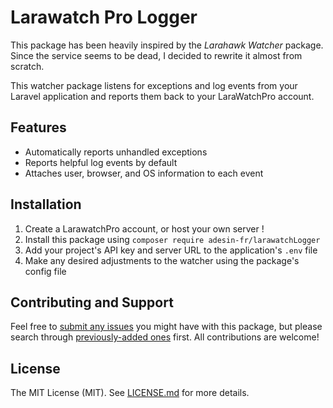 # Larawatch Pro Logger

This package has been heavily inspired by the _Larahawk Watcher_ package. Since the service seems to be dead, I decided to rewrite it almost from scratch.

This watcher package listens for exceptions and log events from your Laravel application and reports them back to your LaraWatchPro account.

## Features

- Automatically reports unhandled exceptions
- Reports helpful log events by default
- Attaches user, browser, and OS information to each event

## Installation

1. Create a LarawatchPro account, or host your own server ! 
2. Install this package using `composer require adesin-fr/larawatchLogger`
3. Add your project's API key and server URL to the application's `.env` file
4. Make any desired adjustments to the watcher using the package's config file

## Contributing and Support

Feel free to [submit any issues](https://github.com/adesin-fr/larawatchLogger/issues/new) you might have with this package, but please search through [previously-added ones](https://github.com/adesin-fr/larawatchLogger/issues) first. All contributions are welcome!

## License

The MIT License (MIT). See [LICENSE.md](https://github.com/larahawk/watcher/blob/master/LICENSE.md) for more details.
